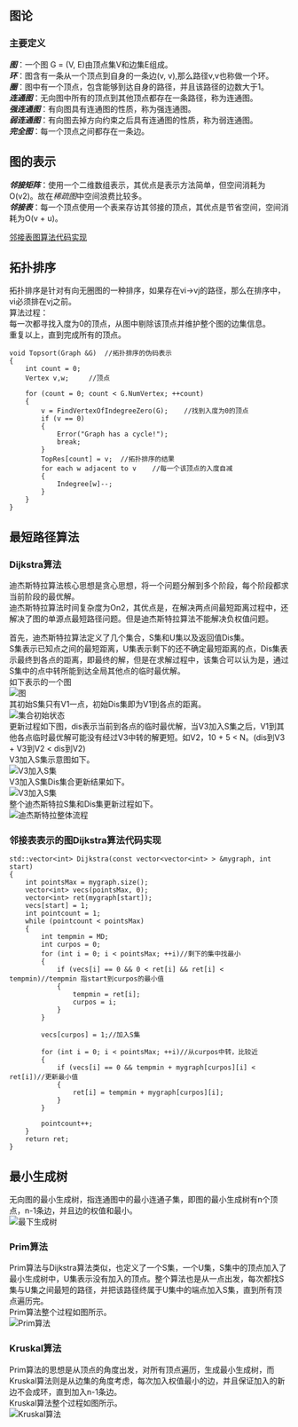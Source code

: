 ## 图论
### 主要定义
***图***：一个图 G = (V, E)由顶点集V和边集E组成。  
***环***：图含有一条从一个顶点到自身的一条边(v, v),那么路径v,v也称做一个环。  
***圈***：图中有一个顶点，包含能够到达自身的路径，并且该路径的边数大于1。  
***连通图***：无向图中所有的顶点到其他顶点都存在一条路径，称为连通图。  
***强连通图***：有向图具有连通图的性质，称为强连通图。  
***弱连通图***：有向图去掉方向约束之后具有连通图的性质，称为弱连通图。  
***完全图***：每一个顶点之间都存在一条边。  
  
## 图的表示
***邻接矩阵***：使用一个二维数组表示，其优点是表示方法简单，但空间消耗为O(v2)。故在*稀疏图*中空间浪费比较多。  
***邻接表***：每一个顶点使用一个表来存访其邻接的顶点，其优点是节省空间，空间消耗为O(v + u)。  
  

[邻接表图算法代码实现](./graph)  

## 拓扑排序
拓扑排序是针对有向无圈图的一种排序，如果存在vi->vj的路径，那么在排序中，vi必须排在vj之前。  
算法过程：  
每一次都寻找入度为0的顶点，从图中剔除该顶点并维护整个图的边集信息。  
重复以上，直到完成所有的顶点。  
```
void Topsort(Graph &G)	//拓扑排序的伪码表示
{
	int count = 0;
	Vertex v,w; 	//顶点
	
	for (count = 0; count < G.NumVertex; ++count)
	{
		v = FindVertexOfIndegreeZero(G);	//找到入度为0的顶点
		if (v == 0)
		{
			Error("Graph has a cycle!");
			break;
		}
		TopRes[count] = v;	//拓扑排序的结果
		for each w adjacent to v	//每一个该顶点的入度自减
		{
			Indegree[w]--;
		}	
	}
}
```

## 最短路径算法

### Dijkstra算法
迪杰斯特拉算法核心思想是贪心思想，将一个问题分解到多个阶段，每个阶段都求当前阶段的最优解。  
迪杰斯特拉算法时间复杂度为On2，其优点是，在解决两点间最短距离过程中，还解决了图的单源点最短路径问题。但是迪杰斯特拉算法不能解决负权值问题。  

首先，迪杰斯特拉算法定义了几个集合，S集和U集以及返回值Dis集。  
S集表示已知点之间的最短距离，U集表示剩下的还不确定最短距离的点，Dis集表示最终到各点的距离，即最终的解，但是在求解过程中，该集合可以认为是，通过S集中的点中转所能到达全局其他点的临时最优解。  
如下表示的一个图  
![图](./images/graph/DijkstraGraph.png)  
其初始S集只有V1一点，初始Dis集即为V1到各点的距离。  
![集合初始状态](./images/graph/DijkstraStart_S_Dis.png)  
更新过程如下图，dis表示当前到各点的临时最优解，当V3加入S集之后，V1到其他各点临时最优解可能没有经过V3中转的解更短。如V2，10 + 5 < N。(dis到V3 + V3到V2 < dis到V2)  
V3加入S集示意图如下。  
![V3加入S集](./images/graph/DijkstraV3pic.png)  
V3加入S集Dis集合更新结果如下。    
![V3加入S集](./images/graph/DijkstraV3chart.png)  
整个迪杰斯特拉S集和Dis集更新过程如下。  
![迪杰斯特拉整体流程](./images/graph/DijkstraWhole.png)  


### 邻接表表示的图Dijkstra算法代码实现  
```
std::vector<int> Dijkstra(const vector<vector<int> > &mygraph, int start)
{
	int pointsMax = mygraph.size();
	vector<int> vecs(pointsMax, 0);
	vector<int> ret(mygraph[start]);
	vecs[start] = 1;
	int pointcount = 1;
	while (pointcount < pointsMax)
	{
		int tempmin = MD;
		int curpos = 0;
		for (int i = 0; i < pointsMax; ++i)//剩下的集中找最小
		{
			if (vecs[i] == 0 && 0 < ret[i] && ret[i] < tempmin)//tempmin 指start到curpos的最小值
			{
				tempmin = ret[i];
				curpos = i;
			}
		}

		vecs[curpos] = 1;//加入S集

		for (int i = 0; i < pointsMax; ++i)//从curpos中转，比较近
		{
			if (vecs[i] == 0 && tempmin + mygraph[curpos][i] < ret[i])//更新最小值
			{
				ret[i] = tempmin + mygraph[curpos][i];
			}
		}

		pointcount++;
	}
	return ret;
}
```

## 最小生成树
无向图的最小生成树，指连通图中的最小连通子集，即图的最小生成树有n个顶点，n-1条边，并且边的权值和最小。  
![最下生成树](./images/graph/MSP.png)  

### Prim算法
Prim算法与Dijkstra算法类似，也定义了一个S集，一个U集，S集中的顶点加入了最小生成树中，U集表示没有加入的顶点。整个算法也是从一点出发，每次都找S集与U集之间最短的路径，并把该路径终属于U集中的端点加入S集，直到所有顶点遍历完。  
Prim算法整个过程如图所示。  
![Prim算法](./images/graph/PrimWhole.png)  

### Kruskal算法
Prim算法的思想是从顶点的角度出发，对所有顶点遍历，生成最小生成树，而Kruskal算法则是从边集的角度考虑，每次加入权值最小的边，并且保证加入的新边不会成环，直到加入n-1条边。  
Kruskal算法整个过程如图所示。  
![Kruskal算法](./images/graph/KruskalWhole.png)  